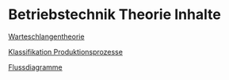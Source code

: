 # Betriebstechnik Theorie Inhalte

[Warteschlangentheorie](../posts/Warteschlangentheorie.md)

[Klassifikation Produktionsprozesse](./posts/Klassifikation_Produktionsprozesse.md)

[Flussdiagramme](./posts/Flussdiagramme.md)
